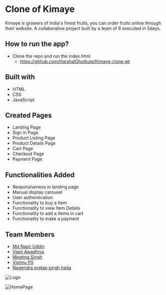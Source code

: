# Clone of Kimaye

Kimaye is growers of India's finest fruits, you can order fruits online through their website.
A collaborative project built by a team of 6 executed in 5days.

## How to run the app?
- Clone the repo and run the index.html.
    - https://github.com/HarshalGhutkule/Kimaye-clone.git
## Built with
- HTML
- CSS
- JavaScript
## Created Pages

- Landing Page
- Sign in Page
- Product Listing Page
- Product Details Page
- Cart Page
- Checkout Page
- Payment Page
## Functionalities Added

- Responsiveness in landing page
- Manual display carousel
- User authentication
- Functionality to buy a Item
- Functionality to view Item Details
- Functionality to add a Items in cart
- Functionality to make a payment

## Team Members
- [Md Nasir Uddin](https://github.com/mdnasirdmt)
- [Vipin Awadhiya](https://github.com/Vipin115)
- [Meghna Singh](https://github.com/Meghna9027)
- [Vishnu PS](https://github.com/VishnuPScodes)
- [Nagendra pratap singh hada](https://github.com/Firef1ghter)


![Logo](https://cdn.shopify.com/s/files/1/0449/5225/6667/files/website-logo_400x.png?v=1596288204)


![HomePage](https://user-images.githubusercontent.com/95927895/158878550-2d6259f7-7eaf-4609-a5bf-9ba5c514943e.png)



